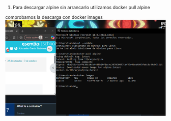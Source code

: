 1. Para descargar alpine sin arrancarlo utilizamos docker pull alpine

comprobamos la descarga con docker images
![img.png](img.png)


